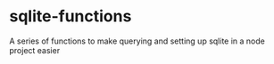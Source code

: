 # sqlite-functions
A series of functions to make querying and setting up sqlite in a node project easier
